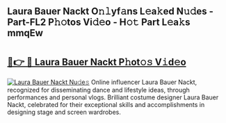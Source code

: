 ## Laura Bauer Nackt O𝚗𝚕yf𝚊ns L𝚎a𝚔ed N𝚞𝚍es - Part-FL2 P𝚑𝚘tos Vi𝚍𝚎o - H𝚘𝚝 Part L𝚎a𝚔s mmqEw

# <h2><a href="http://kf46paq.oniu.top/?m=Laura+Bauer+Nackt">🔗👉 🔴 Laura Bauer Nackt P𝚑ot𝚘𝚜 V𝚒d𝚎o</a></h2>

[![Laura Bauer Nackt Nu𝚍e𝚜](https://i.imgur.com/0qMVB7G.gif)](http://kf46paq.oniu.top/?m=Laura+Bauer+Nackt)
Online influencer Laura Bauer Nackt, recognized for disseminating dance and lifestyle ideas, through performances and personal vlogs. Brilliant costume designer Laura Bauer Nackt, celebrated for their exceptional skills and accomplishments in designing stage and screen wardrobes.  
